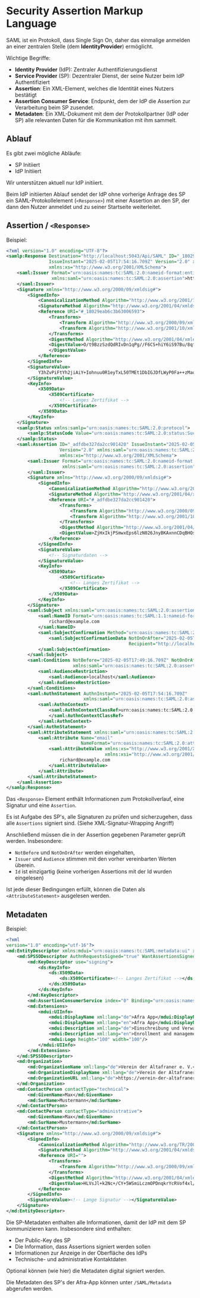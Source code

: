 # Security Assertion Markup Language
SAML ist ein Protokoll, dass Single Sign On, daher das einmalige anmelden an einer zentralen Stelle (dem **IdentityProvider**) ermöglicht.

Wichtige Begriffe:
- **Identity Provider** (IdP): Zentraler Authentifizierungsdienst
- **Service Provider** (SP): Dezentraler Dienst, der seine Nutzer beim IdP Authentifiziert
- **Assertion**: Ein XML-Element, welches die Identität eines Nutzers bestätigt
- **Assertion Consumer Service**: Endpunkt, dem der IdP die Assertion zur Verarbeitung beim SP zusendet.
- **Metadaten**: Ein XML-Dokument mit dem der Protokollpartner (IdP oder SP) alle relevanten Daten für die Kommunikation mit ihm sammelt.

## Ablauf
Es gibt zwei mögliche Abläufe:
- SP Initiiert
- IdP Initiiert

Wir unterstützen aktuell nur IdP initiiert.

Beim IdP initiierten Ablauf sendet der IdP ohne vorherige Anfrage des SP ein SAML-Protokollelement (`<Response>`) mit einer Assertion an den SP, der dann den Nutzer anmeldet und zu seiner Startseite weiterleitet.

## Assertion / `<Response>`

Beispiel:
```xml
<?xml version="1.0" encoding="UTF-8"?>
<samlp:Response Destination="http://localhost:5043/Api/SAML" ID="_18029eab6c3b63006593"
                IssueInstant="2025-02-05T17:54:16.709Z" Version="2.0" xmlns:samlp="urn:oasis:names:tc:SAML:2.0:protocol"
                xmlns:xs="http://www.w3.org/2001/XMLSchema">
    <saml:Issuer Format="urn:oasis:names:tc:SAML:2.0:nameid-format:entity"
                 xmlns:saml="urn:oasis:names:tc:SAML:2.0:assertion">https://saml.example.com/entityid
    </saml:Issuer>
    <Signature xmlns="http://www.w3.org/2000/09/xmldsig#">
        <SignedInfo>
            <CanonicalizationMethod Algorithm="http://www.w3.org/2001/10/xml-exc-c14n#"/>
            <SignatureMethod Algorithm="http://www.w3.org/2001/04/xmldsig-more#rsa-sha256"/>
            <Reference URI="#_18029eab6c3b63006593">
                <Transforms>
                    <Transform Algorithm="http://www.w3.org/2000/09/xmldsig#enveloped-signature"/>
                    <Transform Algorithm="http://www.w3.org/2001/10/xml-exc-c14n#"/>
                </Transforms>
                <DigestMethod Algorithm="http://www.w3.org/2001/04/xmlenc#sha256"/>
                <DigestValue>O/t9BzzSzdQdRIvDn1qPg//F6CS+hiY6iS97Bu/8qfM=
                </DigestValue>
            </Reference>
        </SignedInfo>
        <SignatureValue>
            Y3hZvPiFtYh2jiAiY+Iohnuu0R1eyTxL50TMEt1DbIGJDfLWyP0Fa++zMaoJzOdMmqh0Xeh3EbVn5SYIkQWwu73XfZxU47WwB1Y65j2vrZSBvQwqlIIyx6EhEaZkcqm8QMwyARiMmOviqRYHeBagdqEP88SJwgJDlEv6AOj6trB22TRIlMHFRdLP5qGgcIJRxEkcEmoqgpCp+rknKGUOhnUb+vVbL95JbC264ywPHy19/Wingh1czQWJT5P5ocyyLf6e8X1wauFRASKMsNFRera+mK+m8Mops7XCswOpZLXD702mpRugQXacgaWF30s1FTJzAnSn+/hjANdsmPnWOw==
        </SignatureValue>
        <KeyInfo>
            <X509Data>
                <X509Certificate>
                    <!-- Langes Zertifikat -->
                </X509Certificate>
            </X509Data>
        </KeyInfo>
    </Signature>
    <samlp:Status xmlns:samlp="urn:oasis:names:tc:SAML:2.0:protocol">
        <samlp:StatusCode Value="urn:oasis:names:tc:SAML:2.0:status:Success"/>
    </samlp:Status>
    <saml:Assertion ID="_adfdbe327da2cc901420" IssueInstant="2025-02-05T17:54:16.709Z"
                    Version="2.0" xmlns:saml="urn:oasis:names:tc:SAML:2.0:assertion"
                    xmlns:xs="http://www.w3.org/2001/XMLSchema">
        <saml:Issuer Format="urn:oasis:names:tc:SAML:2.0:nameid-format:entity"
                     xmlns:saml="urn:oasis:names:tc:SAML:2.0:assertion">https://saml.example.com/entityid
        </saml:Issuer>
        <Signature xmlns="http://www.w3.org/2000/09/xmldsig#">
            <SignedInfo>
                <CanonicalizationMethod Algorithm="http://www.w3.org/2001/10/xml-exc-c14n#"/>
                <SignatureMethod Algorithm="http://www.w3.org/2001/04/xmldsig-more#rsa-sha256"/>
                <Reference URI="#_adfdbe327da2cc901420">
                    <Transforms>
                        <Transform Algorithm="http://www.w3.org/2000/09/xmldsig#enveloped-signature"/>
                        <Transform Algorithm="http://www.w3.org/2001/10/xml-exc-c14n#"/>
                    </Transforms>
                    <DigestMethod Algorithm="http://www.w3.org/2001/04/xmlenc#sha256"/>
                    <DigestValue>ZjHxIkjPSmwxEps6lzN026JnyBKAxnnCDqBHOsIg2ds=</DigestValue>
                </Reference>
            </SignedInfo>
            <SignatureValue>
                <!-- Signaturdaten -->
            </SignatureValue>
            <KeyInfo>
                <X509Data>
                    <X509Certificate>
                        <!-- Langes Zertifikat -->
                    </X509Certificate>
                </X509Data>
            </KeyInfo>
        </Signature>
        <saml:Subject xmlns:saml="urn:oasis:names:tc:SAML:2.0:assertion">
            <saml:NameID Format="urn:oasis:names:tc:SAML:1.1:nameid-format:emailAddress">
                richard@example.com
            </saml:NameID>
            <saml:SubjectConfirmation Method="urn:oasis:names:tc:SAML:2.0:cm:bearer">
                <saml:SubjectConfirmationData NotOnOrAfter="2025-02-05T17:59:16.709Z"
                                              Recipient="http://localhost:5043/Api/SAML"/>
            </saml:SubjectConfirmation>
        </saml:Subject>
        <saml:Conditions NotBefore="2025-02-05T17:49:16.709Z" NotOnOrAfter="2025-02-05T17:59:16.709Z"
                         xmlns:saml="urn:oasis:names:tc:SAML:2.0:assertion">
            <saml:AudienceRestriction>
                <saml:Audience>localhost</saml:Audience>
            </saml:AudienceRestriction>
        </saml:Conditions>
        <saml:AuthnStatement AuthnInstant="2025-02-05T17:54:16.709Z"
                             xmlns:saml="urn:oasis:names:tc:SAML:2.0:assertion">
            <saml:AuthnContext>
                <saml:AuthnContextClassRef>urn:oasis:names:tc:SAML:2.0:ac:classes:PasswordProtectedTransport
                </saml:AuthnContextClassRef>
            </saml:AuthnContext>
        </saml:AuthnStatement>
        <saml:AttributeStatement xmlns:saml="urn:oasis:names:tc:SAML:2.0:assertion">
            <saml:Attribute Name="email"
                            NameFormat="urn:oasis:names:tc:SAML:2.0:attrname-format:unspecified">
                <saml:AttributeValue xmlns:xs="http://www.w3.org/2001/XMLSchema"
                                     xmlns:xsi="http://www.w3.org/2001/XMLSchema-instance" xsi:type="xs:string">
                    richard@example.com
                </saml:AttributeValue>
            </saml:Attribute>
        </saml:AttributeStatement>
    </saml:Assertion>
</samlp:Response>
```

Das `<Response>` Element enthält Informationen zum Protokollverlauf, eine Signatur und eine `Assertion`.

Es ist Aufgabe des SP's, alle Signaturen zu prüfen und sicherzugehen, dass alle `Assertions` signiert sind. (Siehe XML-Signatur-Wrapping Angriff)

Anschließend müssen die in der Assertion gegebenen Parameter geprüft werden. Insbesondere:
- `NotBefore` und `NotOnOrAfter` werden eingehalten,
- `Issuer` und `Audience` stimmen mit den vorher vereinbarten Werten überein.
- `Id` ist einzigartig (keine vorherigen Assertions mit der Id wurden eingelesen)

Ist jede dieser Bedingungen erfüllt, können die Daten als `<AttributeStatement>` ausgelesen werden.

## Metadaten

Beispiel: 
```xml
<?xml
version="1.0" encoding="utf-16"?>
<md:EntityDescriptor xmlns:mdui="urn:oasis:names:tc:SAML:metadata:ui" xmlns:ds="http://www.w3.org/2000/09/xmldsig#" entityID="https://altafraner.de/afra-app" xmlns:md="urn:oasis:names:tc:SAML:2.0:metadata">
    <md:SPSSODescriptor AuthnRequestsSigned="true" WantAssertionsSigned="true" protocolSupportEnumeration="urn:oasis:names:tc:SAML:2.0:protocol">
        <md:KeyDescriptor use="signing">
            <ds:KeyInfo>
                <ds:X509Data>
                    <ds:X509Certificate><!-- Langes Zertifikat --></ds:X509Certificate>
                </ds:X509Data>
            </ds:KeyInfo>
        </md:KeyDescriptor>
        <md:AssertionConsumerService index="0" Binding="urn:oasis:names:tc:SAML:2.0:bindings:HTTP-POST" Location=""/>
        <md:Extensions>
            <mdui:UIInfo>
                <mdui:DisplayName xml:lang="de">Afra App</mdui:DisplayName>
                <mdui:DisplayName xml:lang="en">Afra App</mdui:DisplayName>
                <mdui:Description xml:lang="de">Einschreibung und Verwaltung des Otium</mdui:Description>
                <mdui:Description xml:lang="en">Enrollment and management of the Otium</mdui:Description>
                <mdui:Logo height="100" width="100"/>
            </mdui:UIInfo>
        </md:Extensions>
    </md:SPSSODescriptor>
    <md:Organization>
        <md:OrganizationName xml:lang="de">Verein der Altafraner e. V.</md:OrganizationName>
        <md:OrganizationDisplayName xml:lang="de">Verein der Altafraner</md:OrganizationDisplayName>
        <md:OrganizationURL xml:lang="de">https://verein-der-altafraner.de</md:OrganizationURL>
    </md:Organization>
    <md:ContactPerson contactType="technical">
        <md:GivenName>Max</md:GivenName>
        <md:SurName>Mustermann</md:SurName>
    </md:ContactPerson>
    <md:ContactPerson contactType="administrative">
        <md:GivenName>Max</md:GivenName>
        <md:SurName>Mustermann</md:SurName>
    </md:ContactPerson>
    <Signature xmlns="http://www.w3.org/2000/09/xmldsig#">
        <SignedInfo>
            <CanonicalizationMethod Algorithm="http://www.w3.org/TR/2001/REC-xml-c14n-20010315"/>
            <SignatureMethod Algorithm="http://www.w3.org/2001/04/xmldsig-more#rsa-sha256"/>
            <Reference URI="">
                <Transforms>
                    <Transform Algorithm="http://www.w3.org/2000/09/xmldsig#enveloped-signature"/>
                </Transforms>
                <DigestMethod Algorithm="http://www.w3.org/2001/04/xmlenc#sha256"/>
                <DigestValue>HLVsJl+k2Nc+/CY+5WSmiLczmOPDnqkrYcRVof4xl/M=</DigestValue>
            </Reference>
        </SignedInfo>
        <SignatureValue><!-- Lange Signatur --></SignatureValue>
    </Signature>
</md:EntityDescriptor>
```

Die SP-Metadaten enthalten alle Informationen, damit der IdP mit dem SP kommunizieren kann. Insbesondere sind enthalten:
- Der Public-Key des SP
- Die Information, dass Assertions signiert werden sollen
- Informationen zur Anzeige in der Oberfläche des IdPs
- Technische- und administrative Kontaktdaten

Optional können (wie hier) die Metadaten digital signiert werden.

Die Metadaten des SP's der Afra-App können unter `/SAML/Metadata` abgerufen werden.